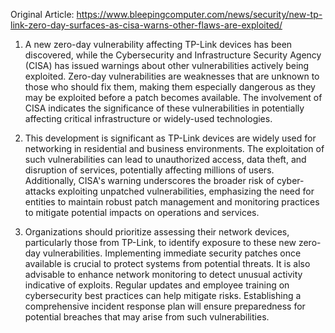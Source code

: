 Original Article: https://www.bleepingcomputer.com/news/security/new-tp-link-zero-day-surfaces-as-cisa-warns-other-flaws-are-exploited/

1) A new zero-day vulnerability affecting TP-Link devices has been discovered, while the Cybersecurity and Infrastructure Security Agency (CISA) has issued warnings about other vulnerabilities actively being exploited. Zero-day vulnerabilities are weaknesses that are unknown to those who should fix them, making them especially dangerous as they may be exploited before a patch becomes available. The involvement of CISA indicates the significance of these vulnerabilities in potentially affecting critical infrastructure or widely-used technologies.

2) This development is significant as TP-Link devices are widely used for networking in residential and business environments. The exploitation of such vulnerabilities can lead to unauthorized access, data theft, and disruption of services, potentially affecting millions of users. Additionally, CISA's warning underscores the broader risk of cyber-attacks exploiting unpatched vulnerabilities, emphasizing the need for entities to maintain robust patch management and monitoring practices to mitigate potential impacts on operations and services.

3) Organizations should prioritize assessing their network devices, particularly those from TP-Link, to identify exposure to these new zero-day vulnerabilities. Implementing immediate security patches once available is crucial to protect systems from potential threats. It is also advisable to enhance network monitoring to detect unusual activity indicative of exploits. Regular updates and employee training on cybersecurity best practices can help mitigate risks. Establishing a comprehensive incident response plan will ensure preparedness for potential breaches that may arise from such vulnerabilities.